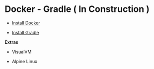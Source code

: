 Docker - Gradle ( In Construction )
======================

 - [Install Docker](https://docs.docker.com/engine/installation/)

 - [Install Gradle](https://docs.gradle.org/current/userguide/installation.html)



**Extras**

- VisualVM

- Alpine Linux
